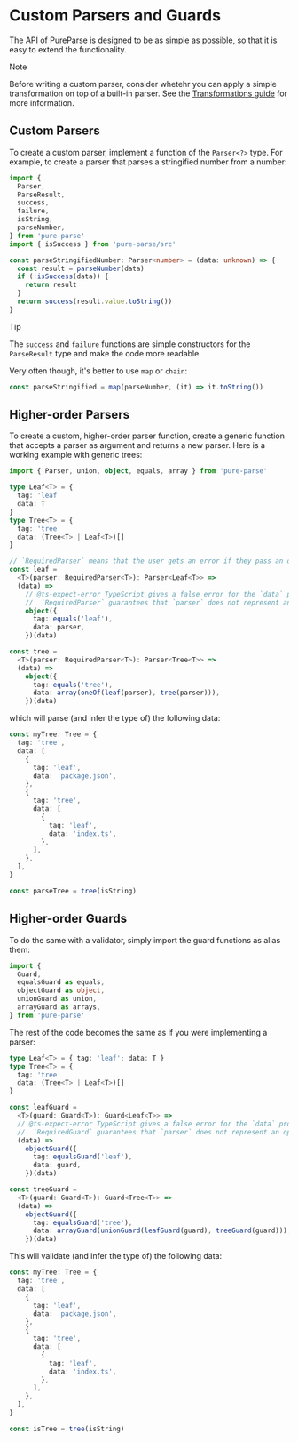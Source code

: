 # Custom Parsers and Guards

The API of PureParse is designed to be as simple as possible, so that it is easy to extend the functionality.

> [!NOTE]
> Before writing a custom parser, consider whetehr you can apply a simple transformation on top of a built-in parser. See the [Transformations guide](./transformations.md) for more information.

## Custom Parsers

To create a custom parser, implement a function of the `Parser<?>` type. For example, to create a parser that parses a stringified number from a number:

```ts
import {
  Parser,
  ParseResult,
  success,
  failure,
  isString,
  parseNumber,
} from 'pure-parse'
import { isSuccess } from 'pure-parse/src'

const parseStringifiedNumber: Parser<number> = (data: unknown) => {
  const result = parseNumber(data)
  if (!isSuccess(data)) {
    return result
  }
  return success(result.value.toString())
}
```

> [!TIP]
> The `success` and `failure` functions are simple constructors for the `ParseResult` type and make the code more readable.

Very often though, it's better to use `map` or `chain`:

```ts
const parseStringified = map(parseNumber, (it) => it.toString())
```

## Higher-order Parsers

To create a custom, higher-order parser function, create a generic function that accepts a parser as argument and returns a new parser. Here is a working example with generic trees:

```ts
import { Parser, union, object, equals, array } from 'pure-parse'

type Leaf<T> = {
  tag: 'leaf'
  data: T
}
type Tree<T> = {
  tag: 'tree'
  data: (Tree<T> | Leaf<T>)[]
}

// `RequiredParser` means that the user gets an error if they pass an optional parser; for example, `leaf(optional(parseString))`
const leaf =
  <T>(parser: RequiredParser<T>): Parser<Leaf<T>> =>
  (data) =>
    // @ts-expect-error TypeScript gives a false error for the `data` property:
    //  `RequiredParser` guarantees that `parser` does not represent an optional property, yet TypeScript complains
    object({
      tag: equals('leaf'),
      data: parser,
    })(data)

const tree =
  <T>(parser: RequiredParser<T>): Parser<Tree<T>> =>
  (data) =>
    object({
      tag: equals('tree'),
      data: array(oneOf(leaf(parser), tree(parser))),
    })(data)
```

which will parse (and infer the type of) the following data:

```ts
const myTree: Tree = {
  tag: 'tree',
  data: [
    {
      tag: 'leaf',
      data: 'package.json',
    },
    {
      tag: 'tree',
      data: [
        {
          tag: 'leaf',
          data: 'index.ts',
        },
      ],
    },
  ],
}

const parseTree = tree(isString)
```

## Higher-order Guards

To do the same with a validator, simply import the guard functions as alias them:

```ts
import {
  Guard,
  equalsGuard as equals,
  objectGuard as object,
  unionGuard as union,
  arrayGuard as arrays,
} from 'pure-parse'
```

The rest of the code becomes the same as if you were implementing a parser:

```ts
type Leaf<T> = { tag: 'leaf'; data: T }
type Tree<T> = {
  tag: 'tree'
  data: (Tree<T> | Leaf<T>)[]
}

const leafGuard =
  <T>(guard: Guard<T>): Guard<Leaf<T>> =>
  // @ts-expect-error TypeScript gives a false error for the `data` property:
  //  `RequiredGuard` guarantees that `parser` does not represent an optional property, yet TypeScript complains
  (data) =>
    objectGuard({
      tag: equalsGuard('leaf'),
      data: guard,
    })(data)

const treeGuard =
  <T>(guard: Guard<T>): Guard<Tree<T>> =>
  (data) =>
    objectGuard({
      tag: equalsGuard('tree'),
      data: arrayGuard(unionGuard(leafGuard(guard), treeGuard(guard))),
    })(data)
```

This will validate (and infer the type of) the following data:

```ts
const myTree: Tree = {
  tag: 'tree',
  data: [
    {
      tag: 'leaf',
      data: 'package.json',
    },
    {
      tag: 'tree',
      data: [
        {
          tag: 'leaf',
          data: 'index.ts',
        },
      ],
    },
  ],
}

const isTree = tree(isString)
```
